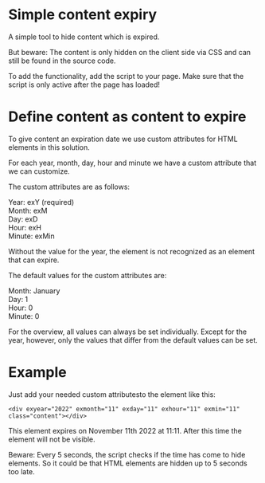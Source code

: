 # Simple content expiry
 A simple tool to hide content which is expired.
 
 But beware: The content is only hidden on the client side via CSS and can still be found in the source code.

To add the functionality, add the script to your page. Make sure that the script is only active after the page has loaded!

# Define content as content to expire
To give content an expiration date we use custom attributes for HTML elements in this solution.

For each year, month, day, hour and minute we have a custom attribute that we can customize.

The custom attributes are as follows:

Year: exY (required)  
Month: exM  
Day: exD  
Hour: exH  
Minute: exMin  

Without the value for the year, the element is not recognized as an element that can expire.

The default values for the custom attributes are:

Month: January  
Day: 1  
Hour: 0  
Minute: 0

For the overview, all values can always be set individually. Except for the year, however, only the values that differ from the default values can be set.

# Example
Just add your needed custom attributesto the element like this:

~~~
<div exyear="2022" exmonth="11" exday="11" exhour="11" exmin="11" class="content"></div>
~~~

This element expires on November 11th 2022 at 11:11. After this time the element will not be visible. 

Beware: Every 5 seconds, the script checks if the time has come to hide elements. So it could be that HTML elements are hidden up to 5 seconds too late.
